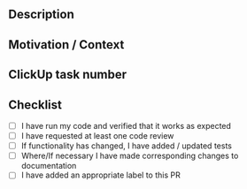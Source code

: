 ## Description


## Motivation / Context


## ClickUp task number


## Checklist 
- [ ] I have run my code and verified that it works as expected
- [ ] I have requested at least one code review
- [ ] If functionality has changed, I have added / updated tests
- [ ] Where/If necessary I have made corresponding changes to documentation
- [ ] I have added an appropriate label to this PR
